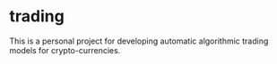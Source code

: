 # trading

This is a personal project for developing automatic algorithmic trading models for crypto-currencies.  

